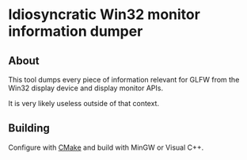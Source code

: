 # Idiosyncratic Win32 monitor information dumper

## About

This tool dumps every piece of information relevant for GLFW from the Win32
display device and display monitor APIs.

It is very likely useless outside of that context.


## Building

Configure with [CMake](https://cmake.org/) and build with MinGW or Visual C++.

